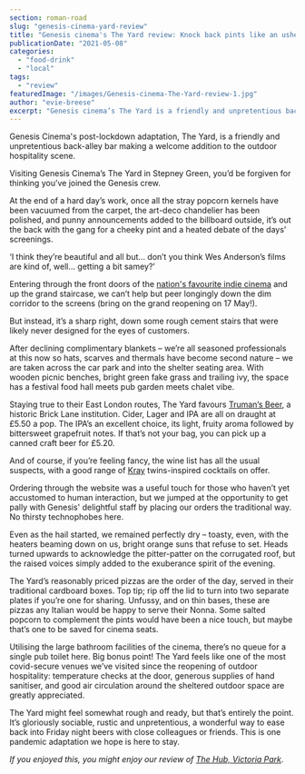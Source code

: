 ```yaml
---
section: roman-road
slug: "genesis-cinema-yard-review"
title: "Genesis cinema's The Yard review: Knock back pints like an usher"
publicationDate: "2021-05-08"
categories: 
  - "food-drink"
  - "local"
tags: 
  - "review"
featuredImage: "/images/Genesis-cinema-The-Yard-review-1.jpg"
author: "evie-breese"
excerpt: "Genesis cinema’s The Yard is a friendly and unpretentious back-alley bar making a welcome addition to the outdoor hospitality scene."
---
```


Genesis Cinema's post-lockdown adaptation, The Yard, is a friendly and unpretentious back-alley bar making a welcome addition to the outdoor hospitality scene.

Visiting Genesis Cinema’s The Yard in Stepney Green, you’d be forgiven for thinking you’ve joined the Genesis crew.

At the end of a hard day’s work, once all the stray popcorn kernels have been vacuumed from the carpet, the art-deco chandelier has been polished, and punny announcements added to the billboard outside, it’s out the back with the gang for a cheeky pint and a heated debate of the days’ screenings. 

‘I think they’re beautiful and all but… don’t you think Wes Anderson’s films are kind of, well… getting a bit samey?’

Entering through the front doors of the [nation's favourite indie cinema](https://romanroadlondon.com/genesis-cinema-tyrone-walker-hebborn-interview/) and up the grand staircase, we can’t help but peer longingly down the dim corridor to the screens (bring on the grand reopening on 17 May!). 

But instead, it’s a sharp right, down some rough cement stairs that were likely never designed for the eyes of customers. 

After declining complimentary blankets – we’re all seasoned professionals at this now so hats, scarves and thermals have become second nature – we are taken across the car park and into the shelter seating area. With wooden picnic benches, bright green fake grass and trailing ivy, the space has a festival food hall meets pub garden meets chalet vibe. 

Staying true to their East London routes, The Yard favours [Truman’s Beer,](https://www.trumansbeer.co.uk/) a historic Brick Lane institution. Cider, Lager and IPA are all on draught at £5.50 a pop. The IPA’s an excellent choice, its light, fruity aroma followed by bittersweet grapefruit notes. If that’s not your bag, you can pick up a canned craft beer for £5.20. 

And of course, if you’re feeling fancy, the wine list has all the usual suspects, with a good range of [Kray](https://romanroadlondon.com/kray-twins-boxing-careers/) twins-inspired cocktails on offer. 

Ordering through the website was a useful touch for those who haven’t yet accustomed to human interaction, but we jumped at the opportunity to get pally with Genesis' delightful staff by placing our orders the traditional way. No thirsty technophobes here. 

Even as the hail started, we remained perfectly dry – toasty, even, with the heaters beaming down on us, bright orange suns that refuse to set. Heads turned upwards to acknowledge the pitter-patter on the corrugated roof, but the raised voices simply added to the exuberance spirit of the evening. 

The Yard’s reasonably priced pizzas are the order of the day, served in their traditional cardboard boxes. Top tip; rip off the lid to turn into two separate plates if you’re one for sharing. Unfussy, and on thin bases, these are pizzas any Italian would be happy to serve their Nonna. Some salted popcorn to complement the pints would have been a nice touch, but maybe that’s one to be saved for cinema seats.

Utilising the large bathroom facilities of the cinema, there’s no queue for a single pub toilet here. Big bonus point! The Yard feels like one of the most covid-secure venues we’ve visited since the reopening of outdoor hospitality: temperature checks at the door, generous supplies of hand sanitiser, and good air circulation around the sheltered outdoor space are greatly appreciated.

The Yard might feel somewhat rough and ready, but that’s entirely the point. It’s gloriously sociable, rustic and unpretentious, a wonderful way to ease back into Friday night beers with close colleagues or friends. This is one pandemic adaptation we hope is here to stay.

_If you enjoyed this, you might enjoy our review of [The Hub, Victoria Park](https://romanroadlondon.com/hub-cafe-victoria-park-vegan-food-review/)_.
